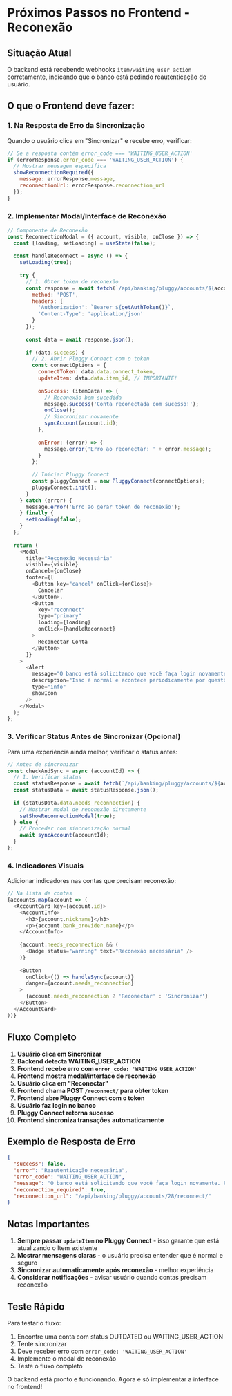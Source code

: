 # Próximos Passos no Frontend - Reconexão

## Situação Atual

O backend está recebendo webhooks `item/waiting_user_action` corretamente, indicando que o banco está pedindo reautenticação do usuário.

## O que o Frontend deve fazer:

### 1. Na Resposta de Erro da Sincronização

Quando o usuário clica em "Sincronizar" e recebe erro, verificar:

```javascript
// Se a resposta contém error_code === 'WAITING_USER_ACTION'
if (errorResponse.error_code === 'WAITING_USER_ACTION') {
  // Mostrar mensagem específica
  showReconnectionRequired({
    message: errorResponse.message,
    reconnectionUrl: errorResponse.reconnection_url
  });
}
```

### 2. Implementar Modal/Interface de Reconexão

```javascript
// Componente de Reconexão
const ReconnectionModal = ({ account, visible, onClose }) => {
  const [loading, setLoading] = useState(false);
  
  const handleReconnect = async () => {
    setLoading(true);
    
    try {
      // 1. Obter token de reconexão
      const response = await fetch(`/api/banking/pluggy/accounts/${account.id}/reconnect/`, {
        method: 'POST',
        headers: {
          'Authorization': `Bearer ${getAuthToken()}`,
          'Content-Type': 'application/json'
        }
      });
      
      const data = await response.json();
      
      if (data.success) {
        // 2. Abrir Pluggy Connect com o token
        const connectOptions = {
          connectToken: data.data.connect_token,
          updateItem: data.data.item_id, // IMPORTANTE!
          
          onSuccess: (itemData) => {
            // Reconexão bem-sucedida
            message.success('Conta reconectada com sucesso!');
            onClose();
            // Sincronizar novamente
            syncAccount(account.id);
          },
          
          onError: (error) => {
            message.error('Erro ao reconectar: ' + error.message);
          }
        };
        
        // Iniciar Pluggy Connect
        const pluggyConnect = new PluggyConnect(connectOptions);
        pluggyConnect.init();
      }
    } catch (error) {
      message.error('Erro ao gerar token de reconexão');
    } finally {
      setLoading(false);
    }
  };
  
  return (
    <Modal
      title="Reconexão Necessária"
      visible={visible}
      onCancel={onClose}
      footer={[
        <Button key="cancel" onClick={onClose}>
          Cancelar
        </Button>,
        <Button
          key="reconnect"
          type="primary"
          loading={loading}
          onClick={handleReconnect}
        >
          Reconectar Conta
        </Button>
      ]}
    >
      <Alert
        message="O banco está solicitando que você faça login novamente"
        description="Isso é normal e acontece periodicamente por questões de segurança. Seus dados e transações anteriores serão mantidos."
        type="info"
        showIcon
      />
    </Modal>
  );
};
```

### 3. Verificar Status Antes de Sincronizar (Opcional)

Para uma experiência ainda melhor, verificar o status antes:

```javascript
// Antes de sincronizar
const checkAndSync = async (accountId) => {
  // 1. Verificar status
  const statusResponse = await fetch(`/api/banking/pluggy/accounts/${accountId}/status/`);
  const statusData = await statusResponse.json();
  
  if (statusData.data.needs_reconnection) {
    // Mostrar modal de reconexão diretamente
    setShowReconnectionModal(true);
  } else {
    // Proceder com sincronização normal
    await syncAccount(accountId);
  }
};
```

### 4. Indicadores Visuais

Adicionar indicadores nas contas que precisam reconexão:

```javascript
// Na lista de contas
{accounts.map(account => (
  <AccountCard key={account.id}>
    <AccountInfo>
      <h3>{account.nickname}</h3>
      <p>{account.bank_provider.name}</p>
    </AccountInfo>
    
    {account.needs_reconnection && (
      <Badge status="warning" text="Reconexão necessária" />
    )}
    
    <Button 
      onClick={() => handleSync(account)}
      danger={account.needs_reconnection}
    >
      {account.needs_reconnection ? 'Reconectar' : 'Sincronizar'}
    </Button>
  </AccountCard>
))}
```

## Fluxo Completo

1. **Usuário clica em Sincronizar**
2. **Backend detecta WAITING_USER_ACTION**
3. **Frontend recebe erro com `error_code: 'WAITING_USER_ACTION'`**
4. **Frontend mostra modal/interface de reconexão**
5. **Usuário clica em "Reconectar"**
6. **Frontend chama POST `/reconnect/` para obter token**
7. **Frontend abre Pluggy Connect com o token**
8. **Usuário faz login no banco**
9. **Pluggy Connect retorna sucesso**
10. **Frontend sincroniza transações automaticamente**

## Exemplo de Resposta de Erro

```json
{
  "success": false,
  "error": "Reautenticação necessária",
  "error_code": "WAITING_USER_ACTION",
  "message": "O banco está solicitando que você faça login novamente. Por favor, reconecte sua conta.",
  "reconnection_required": true,
  "reconnection_url": "/api/banking/pluggy/accounts/28/reconnect/"
}
```

## Notas Importantes

1. **Sempre passar `updateItem` no Pluggy Connect** - isso garante que está atualizando o Item existente
2. **Mostrar mensagens claras** - o usuário precisa entender que é normal e seguro
3. **Sincronizar automaticamente após reconexão** - melhor experiência
4. **Considerar notificações** - avisar usuário quando contas precisam reconexão

## Teste Rápido

Para testar o fluxo:

1. Encontre uma conta com status OUTDATED ou WAITING_USER_ACTION
2. Tente sincronizar
3. Deve receber erro com `error_code: 'WAITING_USER_ACTION'`
4. Implemente o modal de reconexão
5. Teste o fluxo completo

O backend está pronto e funcionando. Agora é só implementar a interface no frontend!